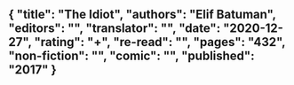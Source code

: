 {
 "title": "The Idiot",
 "authors": "Elif Batuman",
 "editors": "",
 "translator": "",
 "date": "2020-12-27",
 "rating": "+",
 "re-read": "",
 "pages": "432",
 "non-fiction": "",
 "comic": "",
 "published": "2017"
}
---

